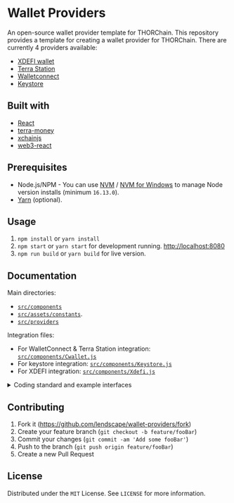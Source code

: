 # Wallet Providers

An open-source wallet provider template for THORChain. This repository provides a template for creating a wallet provider for THORChain. There are currently 4 providers available:

-   [XDEFI wallet](https://chrome.google.com/webstore/detail/xdefi-wallet/hmeobnfnfcmdkdcmlblgagmfpfboieaf?hl=en)
-   [Terra Station](https://chrome.google.com/webstore/detail/terra-station-wallet/aiifbnbfobpmeekipheeijimdpnlpgpp/related)
-   [Walletconnect](https://chrome-stats.com/d/djmlnjfkgolclllleomgpgodjkmnjoec)
-   [Keystore](https://www.file-extension.info/format/keystore#:~:text=KEYSTORE%20is%20a%20file%20extension,programs%20distributed%20for%20Windows%20platform.)

## Built with

-   [React](https://reactjs.org/)
-   [terra-money](https://github.com/terra-money/wallet-provider)
-   [xchainjs](https://github.com/xchainjs/xchainjs-lib)
-   [web3-react](https://github.com/NoahZinsmeister/web3-react)

## Prerequisites

-   Node.js/NPM - You can use [NVM](https://github.com/nvm-sh/nvm) / [NVM for Windows](https://github.com/coreybutler/nvm-windows) to manage Node version installs (minimum `16.13.0`).
-   [Yarn](https://yarnpkg.com/) (optional).

## Usage

1. `npm install` or `yarn install`
2. `npm start` or `yarn start` for development running.
   [http://localhost:8080](http://localhost:3000)
3. `npm run build` or `yarn build` for live version.

## Documentation

Main directories:

-   [`src/components`](https://github.com/Lendscape/wallet-providers/tree/main/src/components)
-   [`src/assets/constants`](https://github.com/Lendscape/wallet-providers/tree/main/src/assets/constants).
-   [`src/providers`](https://github.com/Lendscape/wallet-providers/tree/main/src/providers)

Integration files:

-   For WalletConnect & Terra Station integration: [`src/components/Cwallet.js`](https://github.com/Lendscape/wallet-providers/blob/main/src/components/Cwallet.js)
-   For keystore integration: [`src/components/Keystore.js`](https://github.com/Lendscape/wallet-providers/blob/main/src/components/Keystore.js)
-   For XDEFI integration: [`src/components/Xdefi.js`](https://github.com/Lendscape/wallet-providers/blob/main/src/components/Xdefi.js)

<details>
<summary>Coding standard and example interfaces</summary>
<br />

```javascript
//keystore wallet create
const GenerateKeystore = async () => {
    const phrase = generatePhrase();
    console.log(`phrase ${phrase}`);
    const isCorrect = validatePhrase(phrase);
    console.log(`Phrase valid?: ${isCorrect}`);
    const keystore = await encryptToKeyStore(phrase, password);
    console.log(keystore, "keystore");
    const jsonString = `data:text/json;chatset=utf-8,${encodeURIComponent(
        JSON.stringify(keystore)
    )}`;
    const link = document.createElement("a");
    link.href = jsonString;
    link.download = "keystore.txt";
    link.click();
};
```

```javascript
//xdefi wallect connect function
const request = (object, method, params) => {
    console.debug({ object, method, params });
    try {
        object.request(
            {
                method,
                params: params,
            },
            (error, result) => {
                // request result handling
                console.debug("callback", error, result);
                this.lastResult = { error, result };
            }
        );
    } catch (e) {
        console.error(e);
        this.lastResult = `Error: ${e.message}`;
    }
};
```

![wallet](./src/assets/img/readme/wallet.png)
![chain](./src/assets/img/readme/chain.png)

</details>

## Contributing

1. Fork it (<https://github.com/lendscape/wallet-providers/fork>)
2. Create your feature branch (`git checkout -b feature/fooBar`)
3. Commit your changes (`git commit -am 'Add some fooBar'`)
4. Push to the branch (`git push origin feature/fooBar`)
5. Create a new Pull Request

## License

Distributed under the `MIT` License. See `LICENSE` for more information.
